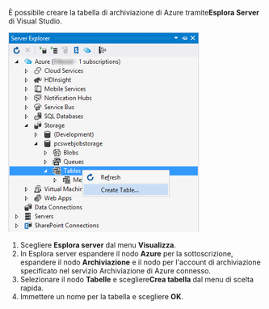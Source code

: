 È possibile creare la tabella di archiviazione di Azure tramite**Esplora Server** di Visual Studio.

![Tabelle di Esplora server][Image1]

1. Scegliere **Esplora server** dal menu **Visualizza**.
2. In Esplora server espandere il nodo **Azure** per la sottoscrizione, espandere il nodo **Archiviazione** e il nodo per l'account di archiviazione specificato nel servizio Archiviazione di Azure connesso.
3. Selezionare il nodo **Tabelle** e scegliere**Crea tabella** dal menu di scelta rapida.
4. Immettere un nome per la tabella e scegliere **OK**.   




[Image1]: ./media/vs-storage-getting-started-tables-include/vs-storage-create-tables-in-Server-Explorer.png

<!---HONumber=Oct15_HO3-->